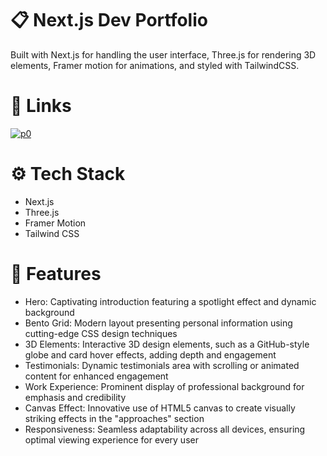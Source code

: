 # 📋 Next.js Dev Portfolio
Built with Next.js for handling the user interface, Three.js for rendering 3D elements, Framer motion for animations, and styled with TailwindCSS.

# 🔗 Links
[![p0](https://github.com/user-attachments/assets/3fd7df59-5916-4a96-9481-31164295a6b1)](https://mariastarostina.42web.io/)
# ⚙️ Tech Stack
- Next.js
- Three.js
- Framer Motion
- Tailwind CSS

# 🔋 Features
- Hero: Captivating introduction featuring a spotlight effect and dynamic background
- Bento Grid: Modern layout presenting personal information using cutting-edge CSS design techniques
- 3D Elements: Interactive 3D design elements, such as a GitHub-style globe and card hover effects, adding depth and engagement
- Testimonials: Dynamic testimonials area with scrolling or animated content for enhanced engagement
- Work Experience: Prominent display of professional background for emphasis and credibility
- Canvas Effect: Innovative use of HTML5 canvas to create visually striking effects in the "approaches" section
- Responsiveness: Seamless adaptability across all devices, ensuring optimal viewing experience for every user
